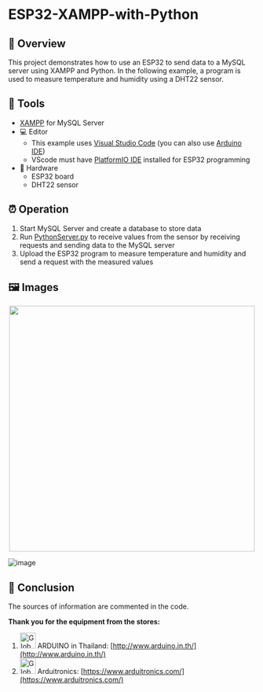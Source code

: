 # ESP32-XAMPP-with-Python
## 🤔 **Overview**

This project demonstrates how to use an ESP32 to send data to a MySQL server using XAMPP and Python. In the following example, a program is used to measure temperature and humidity using a DHT22 sensor.

## 🧰 **Tools**

- [XAMPP](https://www.apachefriends.org/) for MySQL Server
- 💻 Editor
    - This example uses [Visual Studio Code](https://code.visualstudio.com/) (you can also use [Arduino IDE](https://www.arduino.cc/en/software))
    - VScode must have [PlatformIO IDE](https://docs.platformio.org/en/latest/) installed for ESP32 programming
- 🔨 Hardware
    - ESP32 board
    - DHT22 sensor

## ⏰ **Operation**

1. Start MySQL Server and create a database to store data
2. Run [PythonServer.py](../blob/main/PythonServer.py) to receive values from the sensor by receiving requests and sending data to the MySQL server
3. Upload the ESP32 program to measure temperature and humidity and send a request with the measured values

## 🖼️ **Images**

<div align="center">
  <img src="https://github.com/SonOfThitivas/ESP32-XAMPP-with-Python/assets/83740933/02e1f0b7-b060-449d-bc39-57dd6a7194ab" width="500"/>
</div>

![image](https://github.com/SonOfThitivas/ESP32-XAMPP-with-Python/assets/83740933/8aeb10a5-8b4b-4522-bd02-75cc977e4fd8)


## 📖 **Conclusion**

The sources of information are commented in the code.

**Thank you for the equipment from the stores:**

1. <img src="https://th.bing.com/th?id=ODLS.89188d41-8c11-42e9-9942-842f77220682&amp;w=32&amp;h=32&amp;qlt=93&amp;pcl=fffffa&amp;o=6&amp;pid=1.2" height="32" width="32" alt="Global web icon" class="rms_img" data-bm="44"> ARDUINO in Thailand: [http://www.arduino.in.th/](http://www.arduino.in.th/)
2. <img src="https://th.bing.com/th?id=ODLS.414a449b-7b4c-4c7b-a96f-33c7a91e102e&amp;w=32&amp;h=32&amp;qlt=90&amp;pcl=fffffa&amp;o=6&amp;pid=1.2" height="32" width="32" alt="Global web icon" class="rms_img" data-bm="41"> Arduitronics: [https://www.arduitronics.com/](https://www.arduitronics.com/)
